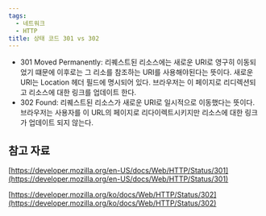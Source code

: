 ```yaml
---
tags:
  - 네트워크
  - HTTP
title: 상태 코드 301 vs 302
---
```



- 301 Moved Permanently: 리퀘스트된 리소스에는 새로운 URI로 영구히 이동되었기 떄문에 이후로는 그 리소를 참조하는 URI를 사용해야된다는 뜻이다. 새로운 URI는 Location 헤더 필드에 명시되어 있다. 브라우저는 이 페이지로 리디렉션되고 리소스에 대한 링크를 업데이트 한다.
- 302 Found: 리퀘스트된 리소스가 새로운 URI로 일시적으로 이동했다는 뜻이다. 브라우저는 사용자를 이 URL의 페이지로 리다이렉트시키지만 리소스에 대한 링크가 업데이트 되지 않는다.

## 참고 자료

[https://developer.mozilla.org/en-US/docs/Web/HTTP/Status/301](https://developer.mozilla.org/en-US/docs/Web/HTTP/Status/301)

[https://developer.mozilla.org/ko/docs/Web/HTTP/Status/302](https://developer.mozilla.org/ko/docs/Web/HTTP/Status/302)
